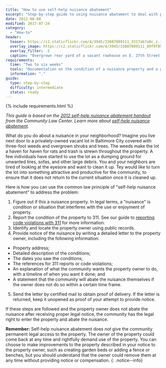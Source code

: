 ```yaml
---
title: "How to use self-help nuisance abatement"
excerpt: "Step-by-step guide to using nuisance abatement to deal with problem properties."
date: 2012-08-08
modified: 2017-07-24
category:
  - "How-to"
header:
  teaser: https://c2.staticflickr.com/4/3945/33887889111_3317ab7a0c_z.jpg
  overlay_image: https://c2.staticflickr.com/4/3945/33887889111_89f9f893cb_h.jpg
  overlay_filter: .5
  caption: "Overgrown rear yard of a vacant rowhouse on E. 27th Street, 2017 April 12. Photograph by [Eli Pousson](https://www.flickr.com/photos/elipousson/33887889111/) ([CC 0](https://creativecommons.org/licenses/publicdomain/))."
requirements:
  time: "Two to six weeks"
  tools: "Documentation on the condition of a nuisance property and a group of concerned neighbors."
  information: "."
guide:
  type: step-by-step
  difficulty: intermediate
  status: ready
---
```


{% include requirements.html %}

*This guide is based on the [2012 self-help nuisance abatement handout](http://communitylaw.org/wp-content/uploads/2012/08/self-help-nuisance-abatement-handout.pdf) from the Community Law Center. Learn more about [self-help nuisance abatement](http://communitylaw.org/urbanagriculturelawproject/self-help-nuisance-abatement-2/).*

What do you do about a nuisance in your neighborhood? Imagine you live next door to a privately-owned vacant lot in Baltimore City covered with three-foot weeds and overgrown shrubs and trees. The weeds make the lot a haven for haven for rats and trash is strewn throughout the property. A few individuals have started to use the lot as a dumping ground for unwanted tires, sofas, and other large debris. You and your neighbors are tired of looking at the eyesore and want to clean it up. Tey would like to turn the lot into something attractive and productive for the community, to ensure that it does not return to the current situation once it is cleaned up.

Here is how you can use the common law principle of "self-help nuisance abatement" to address the problem:

1. Figure out if this a nuisance property. In legal terms, a "nuisance" is condition or situation that interferes with the use or enjoyment of property.
2. Report the condition of the property to 311. See our guide to [reporting code violations with 311](https://baltimoreheritage.github.io/vacant-buildings-101/guides/report-code-violations/) for more information.
3. Identify and locate the property owner using public records.
4. Provide notice of the nuisance by writing a detailed letter to the property owner, including the following information:
  - Property address;
  - Detailed description of the conditions;
  - The dates you saw the conditions;
  - The references for 311 reports or code violations;
  - An explanation of what the community wants the property owner to do, with a timeline of when you want it done; and
  - A statement that the community will abate the nuisance themselves if the owner does not do so within a certain time frame.
5. Send the letter by certified mail to obtain proof of delivery. If the letter is returned, keep it unopened as proof of your attempt to provide notice.

If these steps are followed and the property owner does not abate the nuisance after receiving proper legal notice, the community has the legal right to enter the property and abate the nuisance.

**Remember:** Self-help nuisance abatement does *not* give the community permanent legal access to the property. The owner of the property could come back at any time and rightfully demand use of the property. You can choose to make improvements to the property described in your notice to the property owner, such as creating garden beds or adding a fence or benches, but you should understand that the owner could remove them at any time without providing notice or compensation.
{: .notice--info}